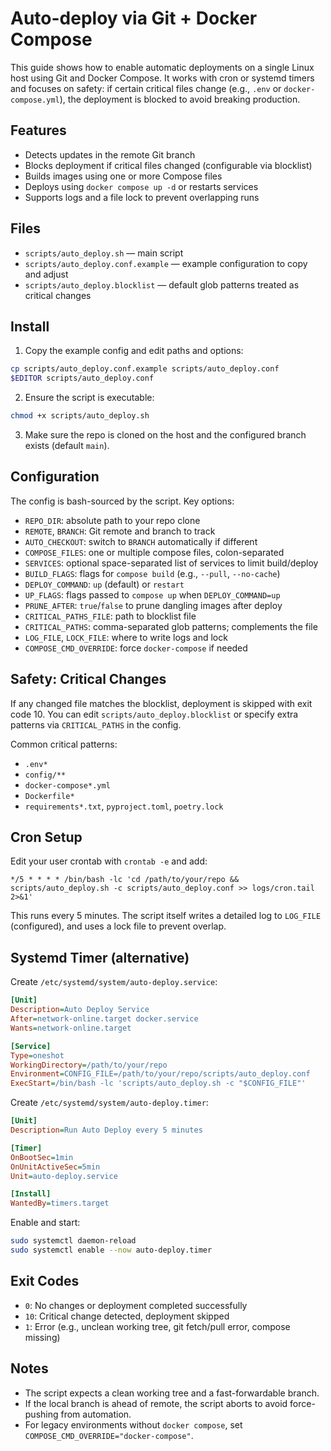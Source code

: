 # Auto-deploy via Git + Docker Compose

This guide shows how to enable automatic deployments on a single Linux host using Git and Docker Compose. It works with cron or systemd timers and focuses on safety: if certain critical files change (e.g., `.env` or `docker-compose.yml`), the deployment is blocked to avoid breaking production.

## Features

- Detects updates in the remote Git branch
- Blocks deployment if critical files changed (configurable via blocklist)
- Builds images using one or more Compose files
- Deploys using `docker compose up -d` or restarts services
- Supports logs and a file lock to prevent overlapping runs

## Files

- `scripts/auto_deploy.sh` — main script
- `scripts/auto_deploy.conf.example` — example configuration to copy and adjust
- `scripts/auto_deploy.blocklist` — default glob patterns treated as critical changes

## Install

1. Copy the example config and edit paths and options:

```bash
cp scripts/auto_deploy.conf.example scripts/auto_deploy.conf
$EDITOR scripts/auto_deploy.conf
```

2. Ensure the script is executable:

```bash
chmod +x scripts/auto_deploy.sh
```

3. Make sure the repo is cloned on the host and the configured branch exists (default `main`).

## Configuration

The config is bash-sourced by the script. Key options:

- `REPO_DIR`: absolute path to your repo clone
- `REMOTE`, `BRANCH`: Git remote and branch to track
- `AUTO_CHECKOUT`: switch to `BRANCH` automatically if different
- `COMPOSE_FILES`: one or multiple compose files, colon-separated
- `SERVICES`: optional space-separated list of services to limit build/deploy
- `BUILD_FLAGS`: flags for `compose build` (e.g., `--pull`, `--no-cache`)
- `DEPLOY_COMMAND`: `up` (default) or `restart`
- `UP_FLAGS`: flags passed to `compose up` when `DEPLOY_COMMAND=up`
- `PRUNE_AFTER`: `true`/`false` to prune dangling images after deploy
- `CRITICAL_PATHS_FILE`: path to blocklist file
- `CRITICAL_PATHS`: comma-separated glob patterns; complements the file
- `LOG_FILE`, `LOCK_FILE`: where to write logs and lock
- `COMPOSE_CMD_OVERRIDE`: force `docker-compose` if needed

## Safety: Critical Changes

If any changed file matches the blocklist, deployment is skipped with exit code 10. You can edit `scripts/auto_deploy.blocklist` or specify extra patterns via `CRITICAL_PATHS` in the config.

Common critical patterns:

- `.env*`
- `config/**`
- `docker-compose*.yml`
- `Dockerfile*`
- `requirements*.txt`, `pyproject.toml`, `poetry.lock`

## Cron Setup

Edit your user crontab with `crontab -e` and add:

```cron
*/5 * * * * /bin/bash -lc 'cd /path/to/your/repo && scripts/auto_deploy.sh -c scripts/auto_deploy.conf >> logs/cron.tail 2>&1'
```

This runs every 5 minutes. The script itself writes a detailed log to `LOG_FILE` (configured), and uses a lock file to prevent overlap.

## Systemd Timer (alternative)

Create `/etc/systemd/system/auto-deploy.service`:

```ini
[Unit]
Description=Auto Deploy Service
After=network-online.target docker.service
Wants=network-online.target

[Service]
Type=oneshot
WorkingDirectory=/path/to/your/repo
Environment=CONFIG_FILE=/path/to/your/repo/scripts/auto_deploy.conf
ExecStart=/bin/bash -lc 'scripts/auto_deploy.sh -c "$CONFIG_FILE"'
```

Create `/etc/systemd/system/auto-deploy.timer`:

```ini
[Unit]
Description=Run Auto Deploy every 5 minutes

[Timer]
OnBootSec=1min
OnUnitActiveSec=5min
Unit=auto-deploy.service

[Install]
WantedBy=timers.target
```

Enable and start:

```bash
sudo systemctl daemon-reload
sudo systemctl enable --now auto-deploy.timer
```

## Exit Codes

- `0`: No changes or deployment completed successfully
- `10`: Critical change detected, deployment skipped
- `1`: Error (e.g., unclean working tree, git fetch/pull error, compose missing)

## Notes

- The script expects a clean working tree and a fast-forwardable branch.
- If the local branch is ahead of remote, the script aborts to avoid force-pushing from automation.
- For legacy environments without `docker compose`, set `COMPOSE_CMD_OVERRIDE="docker-compose"`.
